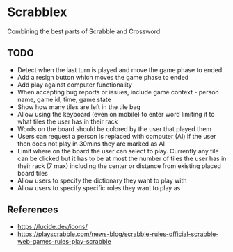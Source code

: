 # Scrabblex

Combining the best parts of Scrabble and Crossword

## TODO

- Detect when the last turn is played and move the game phase to ended
- Add a resign button which moves the game phase to ended
- Add play against computer functionality
- When accepting bug reports or issues, include game context - person name, game id, time, game state
- Show how many tiles are left in the tile bag
- Allow using the keyboard (even on mobile) to enter word limiting it to what tiles the user has in their rack
- Words on the board should be colored by the user that played them
- Users can request a person is replaced with computer (AI) if the user then does not play in 30mins they are marked as AI
- Limit where on the board the user can select to play. Currently any tile can be clicked but it has to be at most the number of tiles the user has in their rack (7 max) including the center or distance from existing placed board tiles
- Allow users to specify the dictionary they want to play with
- Allow users to specify specific roles they want to play as

## References

- <https://lucide.dev/icons/>
- <https://playscrabble.com/news-blog/scrabble-rules-official-scrabble-web-games-rules-play-scrabble>
